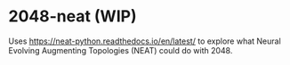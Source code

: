 # 2048-neat (WIP)

Uses https://neat-python.readthedocs.io/en/latest/ to explore what Neural Evolving Augmenting Topologies (NEAT) could do with 2048.
